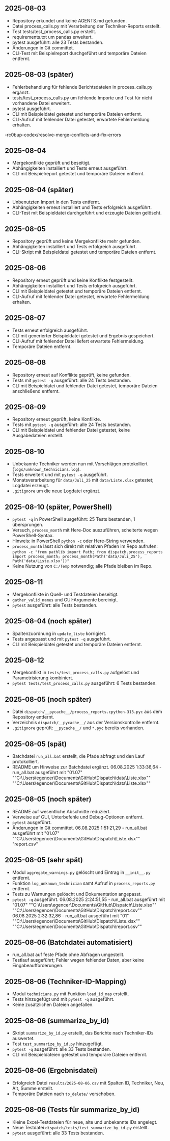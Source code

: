 ## 2025-08-03
- Repository erkundet und keine AGENTS.md gefunden.
- Datei process_calls.py mit Verarbeitung der Techniker-Reports erstellt.
- Test tests/test_process_calls.py erstellt.
- requirements.txt um pandas erweitert.
- pytest ausgeführt: alle 23 Tests bestanden.
- Änderungen in Git committet.
- CLI-Test mit Beispielreport durchgeführt und temporäre Dateien entfernt.

## 2025-08-03 (später)
- Fehlerbehandlung für fehlende Berichtsdateien in process_calls.py ergänzt.
- tests/test_process_calls.py um fehlende Importe und Test für nicht vorhandene Datei erweitert.
- pytest ausgeführt.
- CLI mit Beispieldatei getestet und temporäre Dateien entfernt.
- CLI-Aufruf mit fehlender Datei getestet, erwartete Fehlermeldung erhalten.

-rc0bup-codex/resolve-merge-conflicts-and-fix-errors
## 2025-08-04
- Mergekonflikte geprüft und beseitigt.
- Abhängigkeiten installiert und Tests erneut ausgeführt.
- CLI mit Beispielreport getestet und temporäre Dateien entfernt.

## 2025-08-04 (später)
- Unbenutzten Import in den Tests entfernt.
- Abhängigkeiten erneut installiert und Tests erfolgreich ausgeführt.
- CLI-Test mit Beispieldatei durchgeführt und erzeugte Dateien gelöscht.

## 2025-08-05
- Repository geprüft und keine Mergekonflikte mehr gefunden.
- Abhängigkeiten installiert und Tests erfolgreich ausgeführt.
- CLI-Skript mit Beispieldatei getestet und temporäre Dateien entfernt.

## 2025-08-06
- Repository erneut geprüft und keine Konflikte festgestellt.
- Abhängigkeiten installiert und Tests erfolgreich ausgeführt.
- CLI mit Beispieldatei getestet und temporäre Dateien entfernt.
- CLI-Aufruf mit fehlender Datei getestet, erwartete Fehlermeldung erhalten.

## 2025-08-07
- Tests erneut erfolgreich ausgeführt.
- CLI mit generierter Beispieldatei getestet und Ergebnis gespeichert.
- CLI-Aufruf mit fehlender Datei liefert erwartete Fehlermeldung.
- Temporäre Dateien entfernt.

## 2025-08-08
- Repository erneut auf Konflikte geprüft, keine gefunden.
- Tests mit `pytest -q` ausgeführt: alle 24 Tests bestanden.
- CLI mit Beispieldatei und fehlender Datei getestet, temporäre Dateien anschließend entfernt.

## 2025-08-09
- Repository erneut geprüft, keine Konflikte.
- Tests mit `pytest -q` ausgeführt: alle 24 Tests bestanden.
- CLI mit Beispieldatei und fehlender Datei getestet, keine Ausgabedateien erstellt.

## 2025-08-10
- Unbekannte Techniker werden nun mit Vorschlägen protokolliert (`logs/unknown_technicians.log`).
- Tests erweitert und mit `pytest -q` ausgeführt.
- Monatsverarbeitung für `data/Juli_25` mit `data/Liste.xlsx` getestet; Logdatei erzeugt.
- `.gitignore` um die neue Logdatei ergänzt.
## 2025-08-10 (später, PowerShell)
- `pytest -q` in PowerShell ausgeführt: 25 Tests bestanden, 1 übersprungen.
- Versuch, `process_month` mit Here-Doc auszuführen, scheiterte wegen PowerShell-Syntax.
- Hinweis: in PowerShell `python -c` oder Here-String verwenden.
- `process_month` lässt sich direkt mit relativen Pfaden im Repo aufrufen:
  `python -c "from pathlib import Path; from dispatch.process_reports import process_month; process_month(Path('data/Juli_25'), Path('data/Liste.xlsx'))"`
- Keine Nutzung von `C:/Temp` notwendig; alle Pfade bleiben im Repo.

## 2025-08-11
- Mergekonflikte in Quell- und Testdateien beseitigt.
- `gather_valid_names` und GUI-Argumente bereinigt.
- `pytest` ausgeführt: alle Tests bestanden.

## 2025-08-04 (noch später)
- Spaltenzuordnung in `update_liste` korrigiert.
- Tests angepasst und mit `pytest -q` ausgeführt.
- CLI mit Beispieldatei getestet und temporäre Dateien entfernt.

## 2025-08-12
- Mergekonflikt in `tests/test_process_calls.py` aufgelöst und Parametrisierung kombiniert.
- `pytest tests/test_process_calls.py` ausgeführt: 6 Tests bestanden.

## 2025-08-05 (noch später)
- Datei `dispatch/__pycache__/process_reports.cpython-313.pyc` aus dem Repository entfernt.
- Verzeichnis `dispatch/__pycache__/` aus der Versionskontrolle entfernt.
- `.gitignore` geprüft: `__pycache__/` und `*.pyc` bereits vorhanden.

## 2025-08-05 (spät)
- Batchdatei `run_all.bat` erstellt, die Pfade abfragt und den Lauf protokolliert.
- README um Hinweise zur Batchdatei ergänzt.
06.08.2025  1:33:36,64 - run_all.bat ausgeführt mit "01.07" ""C:\Users\egencer\Documents\GitHub\Dispatch\data\Liste.xlsx"" ""C:\Users\egencer\Documents\GitHub\Dispatch\data\Liste.xlsx"" 

## 2025-08-05 (noch später)
- README auf wesentliche Abschnitte reduziert.
- Verweise auf GUI, Unterbefehle und Debug-Optionen entfernt.
- `pytest` ausgeführt.
- Änderungen in Git committet.
06.08.2025  1:51:21,29 - run_all.bat ausgeführt mit "01.07" ""C:\Users\egencer\Documents\GitHub\Dispatch\Liste.xlsx"" "report.csv"

## 2025-08-05 (sehr spät)
- Modul `aggregate_warnings.py` gelöscht und Eintrag in `__init__.py` entfernt.
- Funktion `log_unknown_technician` samt Aufruf in `process_reports.py` entfernt.
- Tests zu Warnungen gelöscht und Dokumentation angepasst.
- `pytest -q` ausgeführt.
06.08.2025  2:24:51,55 - run_all.bat ausgeführt mit "01.07" ""C:\Users\egencer\Documents\GitHub\Dispatch\Liste.xlsx"" ""C:\Users\egencer\Documents\GitHub\Dispatch\report.csv"" 
06.08.2025  2:32:32,86 - run_all.bat ausgeführt mit "01" ""C:\Users\egencer\Documents\GitHub\Dispatch\Liste.xlsx"" ""C:\Users\egencer\Documents\GitHub\Dispatch\report.csv"" 

## 2025-08-06 (Batchdatei automatisiert)
- run_all.bat auf feste Pfade ohne Abfragen umgestellt.
- Testlauf ausgeführt; Fehler wegen fehlender Daten, aber keine Eingabeaufforderungen.

## 2025-08-06 (Techniker-ID-Mapping)
- Modul `technicians.py` mit Funktion `load_id_map` erstellt.
- Tests hinzugefügt und mit `pytest -q` ausgeführt.
- Keine zusätzlichen Dateien angefallen.
## 2025-08-06 (summarize_by_id)
- Skript `summarize_by_id.py` erstellt, das Berichte nach Techniker-IDs auswertet.
- Test `test_summarize_by_id.py` hinzugefügt.
- `pytest -q` ausgeführt: alle 33 Tests bestanden.
- CLI mit Beispieldateien getestet und temporäre Dateien entfernt.

## 2025-08-06 (Ergebnisdatei)
- Erfolgreich Datei `results/2025-08-06.csv` mit Spalten ID, Techniker, Neu, Alt, Summe erstellt.
- Temporäre Dateien nach `to_delete/` verschoben.

## 2025-08-06 (Tests für summarize_by_id)
- Kleine Excel-Testdateien für neue, alte und unbekannte IDs angelegt.
- Neue Testdatei `dispatch/tests/test_summarize_by_id.py` erstellt.
- `pytest` ausgeführt: alle 33 Tests bestanden.

